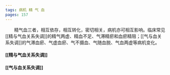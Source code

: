 ```yaml
---
tags: 病机 精 气 血
pages: 157
---
```

&emsp;&emsp;精气血三者，相互依存，相互转化，密切相关，病机亦可相互影响。临床常见[[精与气血关系失调]]的精气两虚、精血不足、气滞精瘀和血瘀精阻；[[气与血关系失调]]的气滞血瘀、气虚血瘀、气不摄血、气随血脱、气血两虚等病机变化。

#### [[精与气血关系失调]]
#### [[气与血关系失调]]
